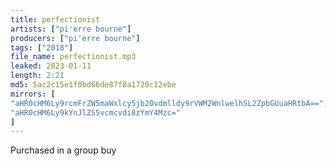 ```yaml
---
title: perfectionist
artists: ["pi'erre bourne"]
producers: ["pi'erre bourne"]
tags: ["2018"]
file_name: perfectionist.mp3
leaked: 2023-01-11
length: 2:21
md5: 5ac2c15e1f0bd66de87f8a1720c12ebe
mirrors: [
"aHR0cHM6Ly9rcmFrZW5maWxlcy5jb20vdmlldy9rVWM2WnlwelhSL2ZpbGUuaHRtbA==",
"aHR0cHM6Ly9kYnJlZS5vcmcvdi8zYmY4Mzc="
]
---
```

Purchased in a group buy
